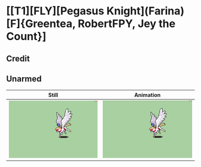 # [\[T1\]\[FLY\]\[Pegasus Knight\]\(Farina\)\[F\]{Greentea, RobertFPY, Jey the Count}]

## Credit


	
## Unarmed

| Still | Animation |
| :---: | :-------: |
| ![Unarmed still](./Unarmed_000.png) | ![Unarmed animation](./Unarmed.gif) |
